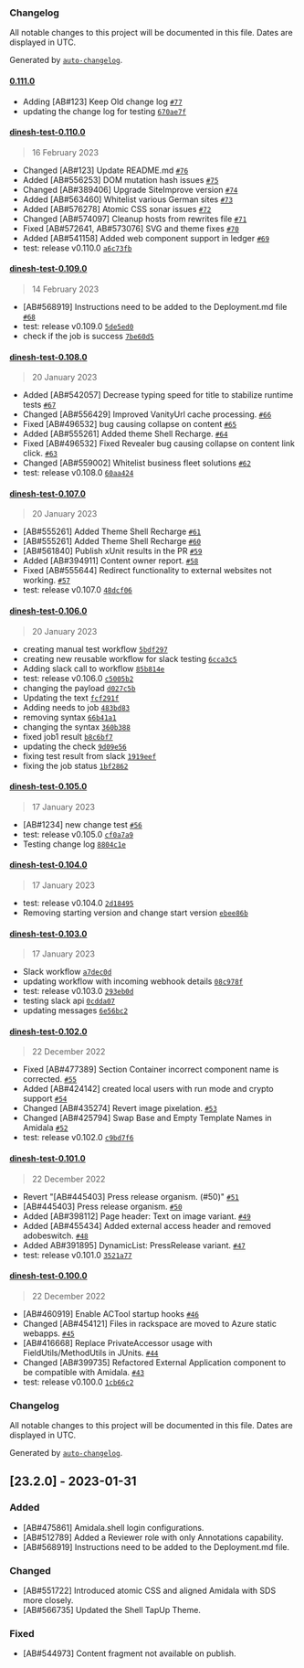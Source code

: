 ### Changelog

All notable changes to this project will be documented in this file. Dates are displayed in UTC.

Generated by [`auto-changelog`](https://github.com/CookPete/auto-changelog).

#### [0.111.0](https://github.com/dineshkannanshell/dinesh-test/compare/dinesh-test-0.110.0...0.111.0)

- Adding [AB#123] Keep Old change log [`#77`](https://github.com/dineshkannanshell/dinesh-test/pull/77)
- updating the change log for testing [`670ae7f`](https://github.com/dineshkannanshell/dinesh-test/commit/670ae7fbb4c8e56a2480b95480a1d764ccf9cc61)

#### [dinesh-test-0.110.0](https://github.com/dineshkannanshell/dinesh-test/compare/dinesh-test-0.109.0...dinesh-test-0.110.0)

> 16 February 2023

- Changed [AB#123] Update README.md [`#76`](https://github.com/dineshkannanshell/dinesh-test/pull/76)
- Added [AB#556253] DOM mutation hash issues [`#75`](https://github.com/dineshkannanshell/dinesh-test/pull/75)
- Changed [AB#389406] Upgrade SiteImprove version [`#74`](https://github.com/dineshkannanshell/dinesh-test/pull/74)
- Added [AB#563460] Whitelist various German sites [`#73`](https://github.com/dineshkannanshell/dinesh-test/pull/73)
- Added [AB#576278] Atomic CSS sonar issues [`#72`](https://github.com/dineshkannanshell/dinesh-test/pull/72)
- Changed [AB#574097] Cleanup hosts from rewrites file [`#71`](https://github.com/dineshkannanshell/dinesh-test/pull/71)
- Fixed [AB#572641, AB#573076] SVG and theme fixes [`#70`](https://github.com/dineshkannanshell/dinesh-test/pull/70)
- Added [AB#541158] Added web component support in ledger [`#69`](https://github.com/dineshkannanshell/dinesh-test/pull/69)
- test: release v0.110.0 [`a6c73fb`](https://github.com/dineshkannanshell/dinesh-test/commit/a6c73fb204bb8cc07df05ca1be4e71e6ad1ca39f)

#### [dinesh-test-0.109.0](https://github.com/dineshkannanshell/dinesh-test/compare/dinesh-test-0.108.0...dinesh-test-0.109.0)

> 14 February 2023

- [AB#568919] Instructions need to be added to the Deployment.md file [`#68`](https://github.com/dineshkannanshell/dinesh-test/pull/68)
- test: release v0.109.0 [`5de5ed0`](https://github.com/dineshkannanshell/dinesh-test/commit/5de5ed0fae34e97b7c34cc46e542845a8a1ec73c)
- check if the job is success [`7be60d5`](https://github.com/dineshkannanshell/dinesh-test/commit/7be60d501b44150784cced27516685f551fe5116)

#### [dinesh-test-0.108.0](https://github.com/dineshkannanshell/dinesh-test/compare/dinesh-test-0.107.0...dinesh-test-0.108.0)

> 20 January 2023

- Added [AB#542057] Decrease typing speed for title to stabilize runtime tests  [`#67`](https://github.com/dineshkannanshell/dinesh-test/pull/67)
- Changed [AB#556429] Improved VanityUrl cache processing. [`#66`](https://github.com/dineshkannanshell/dinesh-test/pull/66)
- Fixed [AB#496532] bug causing collapse on content [`#65`](https://github.com/dineshkannanshell/dinesh-test/pull/65)
- Added [AB#555261] Added theme Shell Recharge. [`#64`](https://github.com/dineshkannanshell/dinesh-test/pull/64)
- Fixed [AB#496532] Fixed Revealer bug causing collapse on content link click. [`#63`](https://github.com/dineshkannanshell/dinesh-test/pull/63)
- Changed [AB#559002] Whitelist business fleet solutions [`#62`](https://github.com/dineshkannanshell/dinesh-test/pull/62)
- test: release v0.108.0 [`60aa424`](https://github.com/dineshkannanshell/dinesh-test/commit/60aa4241f14f55571cd25ae4b6d7727632494784)

#### [dinesh-test-0.107.0](https://github.com/dineshkannanshell/dinesh-test/compare/dinesh-test-0.106.0...dinesh-test-0.107.0)

> 20 January 2023

- [AB#555261] Added Theme Shell Recharge [`#61`](https://github.com/dineshkannanshell/dinesh-test/pull/61)
- [AB#555261] Added Theme Shell Recharge [`#60`](https://github.com/dineshkannanshell/dinesh-test/pull/60)
- [AB#561840] Publish xUnit results in the PR [`#59`](https://github.com/dineshkannanshell/dinesh-test/pull/59)
- Added [AB#394911] Content owner report. [`#58`](https://github.com/dineshkannanshell/dinesh-test/pull/58)
- Fixed [AB#555644] Redirect functionality to external websites not working. [`#57`](https://github.com/dineshkannanshell/dinesh-test/pull/57)
- test: release v0.107.0 [`48dcf06`](https://github.com/dineshkannanshell/dinesh-test/commit/48dcf06a93ab3ca067f93eb7563f91bc1f2e2a9e)

#### [dinesh-test-0.106.0](https://github.com/dineshkannanshell/dinesh-test/compare/dinesh-test-0.105.0...dinesh-test-0.106.0)

> 20 January 2023

- creating manual test workflow [`5bdf297`](https://github.com/dineshkannanshell/dinesh-test/commit/5bdf29732c6f1715e1bec06fd77ff100af005750)
- creating new reusable workflow for slack testing [`6cca3c5`](https://github.com/dineshkannanshell/dinesh-test/commit/6cca3c5d25fed47c234a17bb876b9245629bb475)
- Adding slack call to workflow [`85b814e`](https://github.com/dineshkannanshell/dinesh-test/commit/85b814e22132d33a2621601733de915119f484ca)
- test: release v0.106.0 [`c5005b2`](https://github.com/dineshkannanshell/dinesh-test/commit/c5005b237232839a78fee0228d9752f394f13d23)
- changing the payload [`d027c5b`](https://github.com/dineshkannanshell/dinesh-test/commit/d027c5be8f112fda57572a05e1ee03b620db0b23)
- Updating the text [`fcf291f`](https://github.com/dineshkannanshell/dinesh-test/commit/fcf291fe8babedf181024fad5c834a2c73e9fa07)
- Adding needs to job [`483bd83`](https://github.com/dineshkannanshell/dinesh-test/commit/483bd83c2bdf77797711b8bf18c8ce62d3e00271)
- removing syntax [`66b41a1`](https://github.com/dineshkannanshell/dinesh-test/commit/66b41a1cf9932c1f260795422c3abc04e58fbcdc)
- changing the syntax [`360b388`](https://github.com/dineshkannanshell/dinesh-test/commit/360b38897d0c2cd82754e6d3ad8b735987e26327)
- fixed job1 result [`b8c6bf7`](https://github.com/dineshkannanshell/dinesh-test/commit/b8c6bf76533a6b40f7cb1691bf9314169a064bff)
- updating the check [`9d09e56`](https://github.com/dineshkannanshell/dinesh-test/commit/9d09e56f584c144a252a984649ae9bffc2be729c)
- fixing test result from slack [`1919eef`](https://github.com/dineshkannanshell/dinesh-test/commit/1919eef28a14a6655803b72ce870d087d84e889a)
- fixing the job status [`1bf2862`](https://github.com/dineshkannanshell/dinesh-test/commit/1bf2862ce6289646fb80ed5980e3673c2eaea165)

#### [dinesh-test-0.105.0](https://github.com/dineshkannanshell/dinesh-test/compare/dinesh-test-0.104.0...dinesh-test-0.105.0)

> 17 January 2023

- [AB#1234] new change test [`#56`](https://github.com/dineshkannanshell/dinesh-test/pull/56)
- test: release v0.105.0 [`cf0a7a9`](https://github.com/dineshkannanshell/dinesh-test/commit/cf0a7a9019633c8a00f176964b567c2bd28700b2)
- Testing change log [`8804c1e`](https://github.com/dineshkannanshell/dinesh-test/commit/8804c1ecfdbba3f96af71af725ff731315803e00)

#### [dinesh-test-0.104.0](https://github.com/dineshkannanshell/dinesh-test/compare/dinesh-test-0.103.0...dinesh-test-0.104.0)

> 17 January 2023

- test: release v0.104.0 [`2d18495`](https://github.com/dineshkannanshell/dinesh-test/commit/2d184952762f6e26c2759b267fb4618af37b8f5f)
- Removing starting version and change start version [`ebee86b`](https://github.com/dineshkannanshell/dinesh-test/commit/ebee86b5540d3f904e3c96bf7d40b65d6a9001ed)

#### [dinesh-test-0.103.0](https://github.com/dineshkannanshell/dinesh-test/compare/dinesh-test-0.102.0...dinesh-test-0.103.0)

> 17 January 2023

- Slack workflow [`a7dec0d`](https://github.com/dineshkannanshell/dinesh-test/commit/a7dec0db208785078ca952be7f40957e7f6958a2)
- updating workflow with incoming webhook details [`08c978f`](https://github.com/dineshkannanshell/dinesh-test/commit/08c978fde2558349e2b0fa7069e7be9c32629bb4)
- test: release v0.103.0 [`293eb0d`](https://github.com/dineshkannanshell/dinesh-test/commit/293eb0d53b691925bde6ff80bb14707618e925a4)
- testing slack api [`0cdda07`](https://github.com/dineshkannanshell/dinesh-test/commit/0cdda07772804e76ae88c946aec229115909374a)
- updating messages [`6e56bc2`](https://github.com/dineshkannanshell/dinesh-test/commit/6e56bc242839cb70c653f1195008aa7841bbc5ae)

#### [dinesh-test-0.102.0](https://github.com/dineshkannanshell/dinesh-test/compare/dinesh-test-0.101.0...dinesh-test-0.102.0)

> 22 December 2022

- Fixed [AB#477389] Section Container incorrect component name is corrected. [`#55`](https://github.com/dineshkannanshell/dinesh-test/pull/55)
- Added [AB#424142] created local users with run mode and crypto support [`#54`](https://github.com/dineshkannanshell/dinesh-test/pull/54)
- Changed [AB#435274] Revert image pixelation. [`#53`](https://github.com/dineshkannanshell/dinesh-test/pull/53)
- Changed [AB#425794] Swap Base and Empty Template Names in Amidala [`#52`](https://github.com/dineshkannanshell/dinesh-test/pull/52)
- test: release v0.102.0 [`c9bd7f6`](https://github.com/dineshkannanshell/dinesh-test/commit/c9bd7f6d735ea3dfdfdc86254c1e98521f6536a6)

#### [dinesh-test-0.101.0](https://github.com/dineshkannanshell/dinesh-test/compare/dinesh-test-0.100.0...dinesh-test-0.101.0)

> 22 December 2022

- Revert "[AB#445403] Press release organism. (#50)" [`#51`](https://github.com/dineshkannanshell/dinesh-test/pull/51)
- [AB#445403] Press release organism. [`#50`](https://github.com/dineshkannanshell/dinesh-test/pull/50)
- Added [AB#398112] Page header: Text on image variant. [`#49`](https://github.com/dineshkannanshell/dinesh-test/pull/49)
- Added [AB#455434] Added external access header and removed adobeswitch. [`#48`](https://github.com/dineshkannanshell/dinesh-test/pull/48)
- Added AB#391895] DynamicList: PressRelease variant. [`#47`](https://github.com/dineshkannanshell/dinesh-test/pull/47)
- test: release v0.101.0 [`3521a77`](https://github.com/dineshkannanshell/dinesh-test/commit/3521a77088111d42e747d476b4817a59c277c98e)

#### [dinesh-test-0.100.0](https://github.com/dineshkannanshell/dinesh-test/compare/dinesh-test-0.99.0...dinesh-test-0.100.0)

> 22 December 2022

- [AB#460919] Enable ACTool startup hooks [`#46`](https://github.com/dineshkannanshell/dinesh-test/pull/46)
- Changed [AB#454121] Files in rackspace are moved to Azure static webapps. [`#45`](https://github.com/dineshkannanshell/dinesh-test/pull/45)
- [AB#416668] Replace PrivateAccessor usage with FieldUtils/MethodUtils in JUnits. [`#44`](https://github.com/dineshkannanshell/dinesh-test/pull/44)
- Changed [AB#399735] Refactored External Application component to be compatible with Amidala. [`#43`](https://github.com/dineshkannanshell/dinesh-test/pull/43)
- test: release v0.100.0 [`1cb66c2`](https://github.com/dineshkannanshell/dinesh-test/commit/1cb66c269bce4a5c504bc1436005984b46010aac)

<!-- auto-changelog-above -->
### Changelog

All notable changes to this project will be documented in this file. Dates are displayed in UTC.

Generated by [`auto-changelog`](https://github.com/CookPete/auto-changelog).

## [23.2.0] - 2023-01-31

### Added

- [AB#475861] Amidala.shell login configurations.
- [AB#512789] Added a Reviewer role with only Annotations capability.
- [AB#568919] Instructions need to be added to the Deployment.md file.

### Changed

- [AB#551722] Introduced atomic CSS and aligned Amidala with SDS more closely.
- [AB#566735] Updated the Shell TapUp Theme.

### Fixed

- [AB#544973] Content fragment not available on publish.
